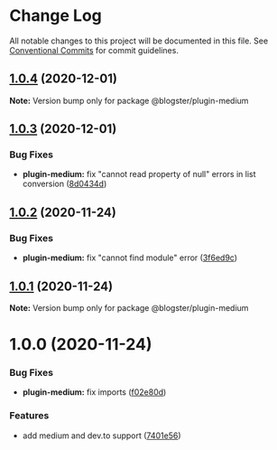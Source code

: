 # Change Log

All notable changes to this project will be documented in this file.
See [Conventional Commits](https://conventionalcommits.org) for commit guidelines.

## [1.0.4](https://github.com/maximegel/blogster/compare/@blogster/plugin-medium@1.0.3...@blogster/plugin-medium@1.0.4) (2020-12-01)

**Note:** Version bump only for package @blogster/plugin-medium

## [1.0.3](https://github.com/maximegel/blogster/compare/@blogster/plugin-medium@1.0.2...@blogster/plugin-medium@1.0.3) (2020-12-01)

### Bug Fixes

- **plugin-medium:** fix "cannot read property of null" errors in list conversion ([8d0434d](https://github.com/maximegel/blogster/commit/8d0434d55c1f2320371bd9d33147fea9595b5dbe))

## [1.0.2](https://github.com/maximegel/blogster/compare/@blogster/plugin-medium@1.0.1...@blogster/plugin-medium@1.0.2) (2020-11-24)

### Bug Fixes

- **plugin-medium:** fix "cannot find module" error ([3f6ed9c](https://github.com/maximegel/blogster/commit/3f6ed9c0bebca69a05b184dff64555fb37b7f6bf))

## [1.0.1](https://github.com/maximegel/blogster/compare/@blogster/plugin-medium@1.0.0...@blogster/plugin-medium@1.0.1) (2020-11-24)

**Note:** Version bump only for package @blogster/plugin-medium

# 1.0.0 (2020-11-24)

### Bug Fixes

- **plugin-medium:** fix imports ([f02e80d](https://github.com/maximegel/blogster/commit/f02e80df46888a0a70bb21e40ab58d86643c3271))

### Features

- add medium and dev.to support ([7401e56](https://github.com/maximegel/blogster/commit/7401e5634a17d50358c23c38ba2877ef894052e1))
